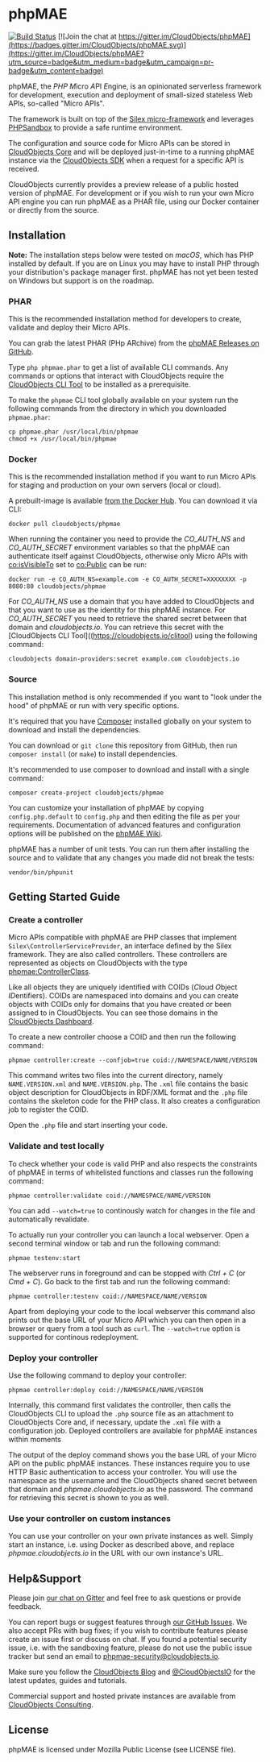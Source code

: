 # phpMAE

[![Build Status](https://travis-ci.org/CloudObjects/phpMAE.svg?branch=master)](https://travis-ci.org/CloudObjects/phpMAE) [![Join the chat at https://gitter.im/CloudObjects/phpMAE](https://badges.gitter.im/CloudObjects/phpMAE.svg)](https://gitter.im/CloudObjects/phpMAE?utm_source=badge&utm_medium=badge&utm_campaign=pr-badge&utm_content=badge)

phpMAE, the *PHP* *M*icro *A*PI *E*ngine, is an opinionated serverless framework for development, execution and deployment of small-sized stateless Web APIs, so-called "Micro APIs".

The framework is built on top of the [Silex micro-framework](https://silex.symfony.com/) and leverages [PHPSandbox](https://phpsandbox.org/) to provide a safe runtime environment.

The configuration and source code for Micro APIs can be stored in [CloudObjects Core](https://cloudobjects.io/) and will be deployed just-in-time to a running phpMAE instance via the [CloudObjects SDK](https://github.com/CloudObjects/CloudObjects-PHP-SDK) when a request for a specific API is received.

CloudObjects currently provides a preview release of a public hosted version of phpMAE. For development or if you wish to run your own Micro API engine you can run phpMAE as a PHAR file, using our Docker container or directly from the source.

## Installation

**Note:** The installation steps below were tested on _macOS_, which has PHP installed by default. If you are on Linux you may have to install PHP through your distribution's package manager first. phpMAE has not yet been tested on Windows but support is on the roadmap.

### PHAR

This is the recommended installation method for developers to create, validate and deploy their Micro APIs.

You can grab the latest PHAR (PHp ARchive) from the [phpMAE Releases on GitHub](https://github.com/CloudObjects/phpMAE/releases).

Type `php phpmae.phar` to get a list of available CLI commands. Any commands or options that interact with CloudObjects require the [CloudObjects CLI Tool](https://cloudobjects.io/clitool) to be installed as a prerequisite.

To make the `phpmae` CLI tool globally available on your system run the following commands from the directory in which you downloaded `phpmae.phar`:

    cp phpmae.phar /usr/local/bin/phpmae
    chmod +x /usr/local/bin/phpmae

### Docker

This is the recommended installation method if you want to run Micro APIs for staging and production on your own servers (local or cloud).

A prebuilt-image is available [from the Docker Hub](https://hub.docker.com/r/cloudobjects/phpmae/). You can download it via CLI:

    docker pull cloudobjects/phpmae

When running the container you need to provide the _CO_AUTH_NS_ and _CO_AUTH_SECRET_ environment variables so that the phpMAE can authenticate itself against CloudObjects, otherwise only Micro APIs with [co:isVisibleTo](https://cloudobjects.io/cloudobjects.io/isVisibleTo) set to [co:Public](https://cloudobjects.io/cloudobjects.io/Public) can be run:

    docker run -e CO_AUTH_NS=example.com -e CO_AUTH_SECRET=XXXXXXXX -p 8080:80 cloudobjects/phpmae

For _CO_AUTH_NS_ use a domain that you have added to CloudObjects and that you want to use as the identity for this phpMAE instance. For _CO_AUTH_SECRET_ you need to retrieve the shared secret between that domain and _cloudobjects.io_. You can retrieve this secret with the [CloudObjects CLI Tool]((https://cloudobjects.io/clitool) using the following command:

    cloudobjects domain-providers:secret example.com cloudobjects.io

### Source

This installation method is only recommended if you want to "look under the hood" of phpMAE or run with very specific options.

It's required that you have [Composer](https://getcomposer.org) installed globally on your system to download and install the dependencies.

You can download or `git clone` this repository from GitHub, then run `composer install` (or `make`) to install dependencies.

It's recommended to use composer to download and install with a single command:

    composer create-project cloudobjects/phpmae

You can customize your installation of phpMAE by copying `config.php.default` to `config.php` and then editing the file as per your requirements. Documentation of advanced features and configuration options will be published on the [phpMAE Wiki](https://github.com/CloudObjects/phpMAE/wiki).

phpMAE has a number of unit tests. You can run them after installing the source and to validate that any changes you made did not break the tests:

    vendor/bin/phpunit

## Getting Started Guide

### Create a controller

Micro APIs compatible with phpMAE are PHP classes that implement `Silex\ControllerServiceProvider`, an interface defined by the Silex framework. They are also called controllers. These controllers are represented as objects on CloudObjects with the type [phpmae:ControllerClass](https://cloudobjects.io/phpmae.cloudobjects.io/ControllerClass).

Like all objects they are uniquely identified with COIDs (*C*loud *O*bject *ID*entifiers). COIDs are namespaced into domains and you can create objects with COIDs only for domains that you have created or been assigned to in CloudObjects. You can see those domains in the [CloudObjects Dashboard](https://cloudobjects.io/dashboard).

To create a new controller choose a COID and then run the following command:

    phpmae controller:create --confjob=true coid://NAMESPACE/NAME/VERSION

This command writes two files into the current directory, namely `NAME.VERSION.xml` and `NAME.VERSION.php`. The `.xml` file contains the basic object description for CloudObjects in RDF/XML format and the `.php` file contains the skeleton code for the PHP class. It also creates a configuration job to register the COID.

Open the `.php` file and start inserting your code.

### Validate and test locally

To check whether your code is valid PHP and also respects the constraints of phpMAE in terms of whitelisted functions and classes run the following command:

    phpmae controller:validate coid://NAMESPACE/NAME/VERSION

You can add `--watch=true` to continously watch for changes in the file and automatically revalidate.

To actually run your controller you can launch a local webserver. Open a second terminal window or tab and run the following command:

    phpmae testenv:start

The webserver runs in foreground and can be stopped with _Ctrl + C_ (or _Cmd + C_). Go back to the first tab and run the following command:

    phpmae controller:testenv coid://NAMESPACE/NAME/VERSION

Apart from deploying your code to the local webserver this command also prints out the base URL of your Micro API which you can then open in a browser or query from a tool such as `curl`. The `--watch=true` option is supported for continous redeployment.

### Deploy your controller

Use the following command to deploy your controller:

    phpmae controller:deploy coid://NAMESPACE/NAME/VERSION

Internally, this command first validates the controller, then calls the CloudObjects CLI to upload the `.php` source file as an attachment to CloudObjects Core and, if necessary, update the `.xml` file with a configuration job. Deployed controllers are available for phpMAE instances within moments

The output of the deploy command shows you the base URL of your Micro API on the public phpMAE instances. These instances require you to use HTTP Basic authentication to access your controller. You will use the namespace as the username and the CloudObjects shared secret between that domain and _phpmae.cloudobjects.io_ as the password. The command for retrieving this secret is shown to you as well.

### Use your controller on custom instances

You can use your controller on your own private instances as well. Simply start an instance, i.e. using Docker as described above, and replace _phpmae.cloudobjects.io_ in the URL with our own instance's URL.

## Help&Support

Please join [our chat on Gitter](https://gitter.im/CloudObjects/phpMAE) and feel free to ask questions or provide feedback.

You can report bugs or suggest features through [our GitHub Issues](https://github.com/CloudObjects/phpMAE/issues). We also accept PRs with bug fixes; if you wish to contribute features please create an issue first or discuss on chat. If you found a potential security issue, i.e. with the sandboxing feature, please do not use the public issue tracker but send an email to phpmae-security@cloudobjects.io.

Make sure you follow the [CloudObjects Blog](https://blog.cloudobjects.io/) and [@CloudObjectsIO](https://twitter.com/CloudObjectsIO) for the latest updates, guides and tutorials.

Commercial support and hosted private instances are available from [CloudObjects Consulting](https://cloudobjects.io/consulting).

## License

phpMAE is licensed under Mozilla Public License (see LICENSE file).